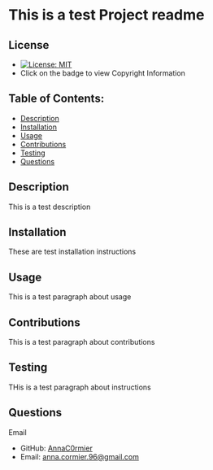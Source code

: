 
# This is a test Project readme

## License
- [![License: MIT](https://img.shields.io/badge/License-MIT-yellow.svg)](https://opensource.org/licenses/MIT)
- Click on the badge to view Copyright Information

## Table of Contents:
- [Description](#description)
- [Installation](#installation)
- [Usage](#usage)
- [Contributions](#contributions)
- [Testing](#testing)
- [Questions](#questions)


## Description
This is a test description 

## Installation
These are test installation instructions

## Usage
This is a test paragraph about usage

## Contributions
This is a test paragraph about contributions

## Testing
THis is a test paragraph about instructions

## Questions
 Email
- GitHub: [AnnaC0rmier](https://github.com/AnnaC0rmier)
- Email: anna.cormier.96@gmail.com
